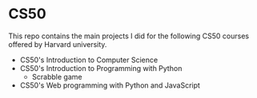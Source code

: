 # CS50
This repo contains the main projects I did for the following CS50 courses offered by Harvard university.
- CS50's Introduction to Computer Science
- CS50's Introduction to Programming with Python
  - Scrabble game
- CS50's Web programming with Python and JavaScript
